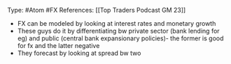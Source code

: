 Type: #Atom #FX
References: [[Top Traders Podcast GM 23]]


- FX can be modeled by looking at interest rates and monetary growth 
- These guys do it by differentiating bw private sector (bank lending for eg) and public (central bank expansionary policies)- the former is good for fx and the latter negative
- They forecast by looking at spread bw two 

